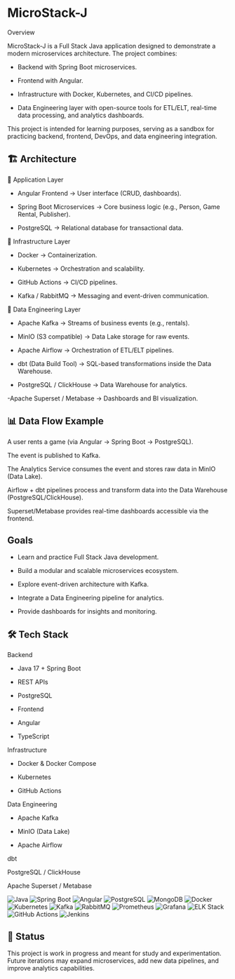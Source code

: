 # MicroStack-J

Overview

MicroStack-J is a Full Stack Java application designed to demonstrate a modern microservices architecture.
The project combines:

- Backend with Spring Boot microservices.

- Frontend with Angular.

- Infrastructure with Docker, Kubernetes, and CI/CD pipelines.

- Data Engineering layer with open-source tools for ETL/ELT, real-time data processing, and analytics dashboards.

This project is intended for learning purposes, serving as a sandbox for practicing backend, frontend, DevOps, and data engineering integration.

## 🏗️ Architecture
🔹 Application Layer

- Angular Frontend → User interface (CRUD, dashboards).

- Spring Boot Microservices → Core business logic (e.g., Person, Game Rental, Publisher).

- PostgreSQL → Relational database for transactional data.

🔹 Infrastructure Layer

- Docker → Containerization.

- Kubernetes → Orchestration and scalability.

- GitHub Actions → CI/CD pipelines.

- Kafka / RabbitMQ → Messaging and event-driven communication.

🔹 Data Engineering Layer

- Apache Kafka → Streams of business events (e.g., rentals).

- MinIO (S3 compatible) → Data Lake storage for raw events.

- Apache Airflow → Orchestration of ETL/ELT pipelines.

- dbt (Data Build Tool) → SQL-based transformations inside the Data Warehouse.

- PostgreSQL / ClickHouse → Data Warehouse for analytics.

-Apache Superset / Metabase → Dashboards and BI visualization.

## 📊 Data Flow Example

A user rents a game (via Angular → Spring Boot → PostgreSQL).

The event is published to Kafka.

The Analytics Service consumes the event and stores raw data in MinIO (Data Lake).

Airflow + dbt pipelines process and transform data into the Data Warehouse (PostgreSQL/ClickHouse).

Superset/Metabase provides real-time dashboards accessible via the frontend.
## Goals

- Learn and practice Full Stack Java development.

- Build a modular and scalable microservices ecosystem.

- Explore event-driven architecture with Kafka.

- Integrate a Data Engineering pipeline for analytics.

- Provide dashboards for insights and monitoring.

## 🛠️ Tech Stack

Backend

- Java 17 + Spring Boot

- REST APIs

- PostgreSQL

- Frontend

- Angular

- TypeScript

Infrastructure

- Docker & Docker Compose

- Kubernetes

- GitHub Actions

Data Engineering

- Apache Kafka

- MinIO (Data Lake)

- Apache Airflow

dbt

PostgreSQL / ClickHouse

Apache Superset / Metabase

![Java](https://img.shields.io/badge/Java-17-orange?logo=openjdk&logoColor=white)
![Spring Boot](https://img.shields.io/badge/Spring%20Boot-3.0-brightgreen?logo=springboot&logoColor=white)
![Angular](https://img.shields.io/badge/Angular-17-red?logo=angular&logoColor=white)
![PostgreSQL](https://img.shields.io/badge/PostgreSQL-15-blue?logo=postgresql&logoColor=white)
![MongoDB](https://img.shields.io/badge/MongoDB-6.0-green?logo=mongodb&logoColor=white)
![Docker](https://img.shields.io/badge/Docker-24.0-blue?logo=docker&logoColor=white)
![Kubernetes](https://img.shields.io/badge/Kubernetes-1.30-blue?logo=kubernetes&logoColor=white)
![Kafka](https://img.shields.io/badge/Apache%20Kafka-3.7-black?logo=apachekafka&logoColor=white)
![RabbitMQ](https://img.shields.io/badge/RabbitMQ-3.12-FF6600?logo=rabbitmq&logoColor=white)
![Prometheus](https://img.shields.io/badge/Prometheus-2.51-orange?logo=prometheus&logoColor=white)
![Grafana](https://img.shields.io/badge/Grafana-10.4-orange?logo=grafana&logoColor=white)
![ELK Stack](https://img.shields.io/badge/ELK%20Stack-Elastic%20Search%20%7C%20Logstash%20%7C%20Kibana-blueviolet?logo=elasticstack&logoColor=white)
![GitHub Actions](https://img.shields.io/badge/GitHub%20Actions-CI%2FCD-2088FF?logo=githubactions&logoColor=white)
![Jenkins](https://img.shields.io/badge/Jenkins-Automation-D24939?logo=jenkins&logoColor=white)

## 📌 Status

This project is work in progress and meant for study and experimentation.
Future iterations may expand microservices, add new data pipelines, and improve analytics capabilities.
